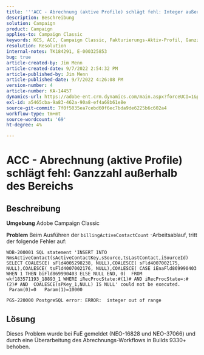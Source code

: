 ```yaml
---
title: '''ACC - Abrechnung (aktive Profile) schlägt fehl: Integer außerhalb des Bereichs"'
description: Beschreibung
solution: Campaign
product: Campaign
applies-to: Campaign Classic
keywords: KCS, ACC, Campaign Classic, Fakturierungs-Aktiv-Profil, Ganzzahl, außerhalb des Bereichs
resolution: Resolution
internal-notes: TK184291, E-000325853
bug: true
article-created-by: Jim Menn
article-created-date: 9/7/2022 2:54:32 PM
article-published-by: Jim Menn
article-published-date: 9/7/2022 4:26:08 PM
version-number: 4
article-number: KA-14457
dynamics-url: https://adobe-ent.crm.dynamics.com/main.aspx?forceUCI=1&pagetype=entityrecord&etn=knowledgearticle&id=4147fbf5-bc2e-ed11-9db1-0022480866ad
exl-id: a5465cba-9a83-462a-90a8-ef4a68b61e8e
source-git-commit: 7f0f5035ea7cebd60f6ec7bda9de6225b6c602a4
workflow-type: tm+mt
source-wordcount: '69'
ht-degree: 4%

---
```


# ACC - Abrechnung (aktive Profile) schlägt fehl: Ganzzahl außerhalb des Bereichs

## Beschreibung


<b>Umgebung</b>
Adobe Campaign Classic

<b>Problem</b>
Beim Ausführen der `billingActiveContactCount` -Arbeitsablauf, tritt der folgende Fehler auf:


```
WDB-200001 SQL statement 'INSERT INTO NmsActiveContact(sActiveContactKey,sSource,tsLastContact,iSourceId) SELECT COALESCE( sFld4005298238, NULL),COALESCE( sFld4007002175, NULL),COALESCE( tsFld4007002176, NULL),COALESCE( CASE iEnaFld869990403 WHEN 1 THEN biFld869990403 ELSE NULL END, 0)  FROM wkf183571193_18893_1 WHERE iRecProcState:#(1)# AND iRecProcState=:#(2)# AND  COALESCE(sPKey_1,NULL) IS NULL' could not be executed.   Param(0)=0   Param(1)=10000

PGS-220000 PostgreSQL error: ERROR:  integer out of range
```



## Lösung


Dieses Problem wurde bei FuE gemeldet (NEO-16828 und NEO-37066) und durch eine Überarbeitung des Abrechnungs-Workflows in Builds 9330+ behoben.
